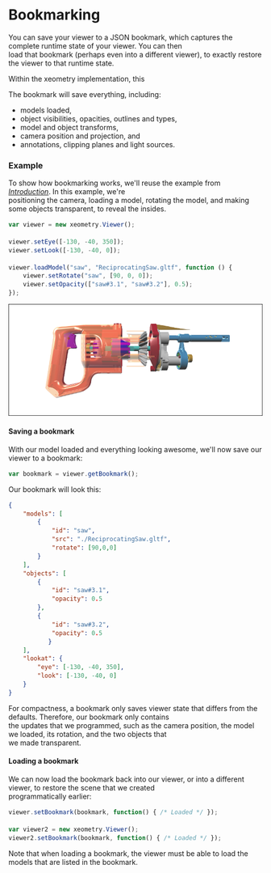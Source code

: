 # Bookmarking

You can save your viewer to a JSON bookmark, which captures the complete runtime state of your viewer. You can then  
load that bookmark \(perhaps even into a different viewer\), to exactly restore the viewer to that runtime state.

Within the xeometry implementation, this 

The bookmark will save everything, including:

* models loaded,
* object visibilities, opacities, outlines and types,
* model and object transforms,
* camera position and projection, and
* annotations, clipping planes and light sources.

### Example

To show how bookmarking works, we'll reuse the example from [_Introduction_](README.md). In this example, we're  
positioning the camera, loading a model, rotating the model, and making some objects transparent, to reveal the insides.

```javascript
var viewer = new xeometry.Viewer();

viewer.setEye([-130, -40, 350]);
viewer.setLook([-130, -40, 0]);

viewer.loadModel("saw", "ReciprocatingSaw.gltf", function () {
    viewer.setRotate("saw", [90, 0, 0]);
    viewer.setOpacity(["saw#3.1", "saw#3.2"], 0.5);
});
```

[![](assets/transparency.png)](http://xeolabs.com/xeometry/examples/#guidebook_transparency)

#### Saving a bookmark

With our model loaded and everything looking awesome, we'll now save our viewer to a bookmark:

```javascript
var bookmark = viewer.getBookmark();
```

Our bookmark will look this:

```JSON
{
    "models": [
        {
            "id": "saw",
            "src": "./ReciprocatingSaw.gltf",
            "rotate": [90,0,0]
        }
    ],
    "objects": [
        {
            "id": "saw#3.1",
            "opacity": 0.5
        },
        {
            "id": "saw#3.2",
            "opacity": 0.5
           }
    ],
    "lookat": {
        "eye": [-130, -40, 350],
        "look": [-130, -40, 0]
    }
}
```

For compactness, a bookmark only saves viewer state that differs from the defaults. Therefore, our bookmark only contains  
the updates that we programmed, such as the camera position, the model we loaded, its rotation, and the two objects that  
we made transparent.

#### Loading a bookmark

We can now load the bookmark back into our viewer, or into a different viewer, to restore the scene that we created  
programmatically earlier:

```javascript
viewer.setBookmark(bookmark, function() { /* Loaded */ });

var viewer2 = new xeometry.Viewer();
viewer2.setBookmark(bookmark, function() { /* Loaded */ });
```

Note that when loading a bookmark, the viewer must be able to load the models that are listed in the bookmark.

